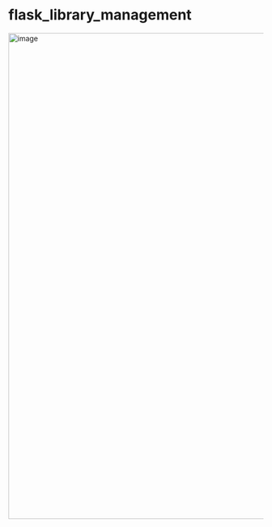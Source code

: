 # flask_library_management
<img width="959" alt="image" src="https://github.com/user-attachments/assets/c7448e14-29cc-4a6d-bcf3-d1119bde6cf6" />
